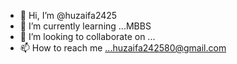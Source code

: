 - 👋 Hi, I’m @huzaifa2425
- 🌱 I’m currently learning ...MBBS
- 💞️ I’m looking to collaborate on ...
- 📫 How to reach me ...huzaifa242580@gmail.com

<!---
huzaifa2425/huzaifa2425 is a ✨ special ✨ repository because its `README.md` (this file) appears on your GitHub profile.
You can click the Preview link to take a look at your changes.
--->
